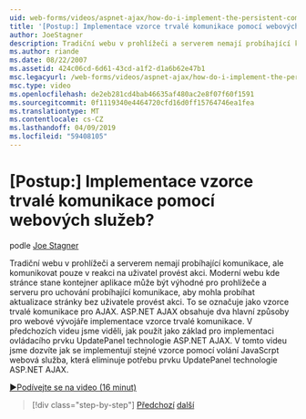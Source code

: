 ```yaml
---
uid: web-forms/videos/aspnet-ajax/how-do-i-implement-the-persistent-communications-pattern-using-web-services
title: '[Postup:] Implementace vzorce trvalé komunikace pomocí webových služeb? | Dokumenty Microsoft'
author: JoeStagner
description: Tradiční webu v prohlížeči a serverem nemají probíhající komunikaci, ale komunikovat pouze v reakci na uživatel provádějící úkon...
ms.author: riande
ms.date: 08/22/2007
ms.assetid: 424c06cd-6d61-43cd-a1f2-d1a6b62e47b1
msc.legacyurl: /web-forms/videos/aspnet-ajax/how-do-i-implement-the-persistent-communications-pattern-using-web-services
msc.type: video
ms.openlocfilehash: de2eb281cd4bab46635af480ac2e8f07f60f1591
ms.sourcegitcommit: 0f1119340e4464720cfd16d0ff15764746ea1fea
ms.translationtype: MT
ms.contentlocale: cs-CZ
ms.lasthandoff: 04/09/2019
ms.locfileid: "59408105"
---
```

# <a name="how-do-i-implement-the-persistent-communications-pattern-using-web-services"></a>[Postup:] Implementace vzorce trvalé komunikace pomocí webových služeb?

podle [Joe Stagner](https://github.com/JoeStagner)

Tradiční webu v prohlížeči a serverem nemají probíhající komunikace, ale komunikovat pouze v reakci na uživatel provést akci. Moderní webu kde stránce stane kontejner aplikace může být výhodné pro prohlížeče a serveru pro uchování probíhající komunikace, aby mohla probíhat aktualizace stránky bez uživatele provést akci. To se označuje jako vzorce trvalé komunikace pro AJAX. ASP.NET AJAX obsahuje dva hlavní způsoby pro webové vývojáře implementace vzorce trvalé komunikace. V předchozích videu jsme viděli, jak použít jako základ pro implementaci ovládacího prvku UpdatePanel technologie ASP.NET AJAX. V tomto videu jsme dozvíte jak se implementují stejné vzorce pomocí volání JavaScrpt webová služba, která eliminuje potřebu prvku UpdatePanel technologie ASP.NET AJAX.

[&#9654;Podívejte se na video (16 minut)](https://channel9.msdn.com/Blogs/ASP-NET-Site-Videos/how-do-i-implement-the-persistent-communications-pattern-using-web-services)

> [!div class="step-by-step"]
> [Předchozí](how-do-i-localize-an-aspnet-ajax-application.md)
> [další](how-do-i-trigger-an-updatepanel-refresh-from-a-dropdownlist-control.md)
